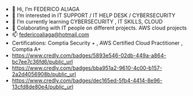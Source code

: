 - 👋 Hi, I’m FEDERICO ALIAGA
- 👀 I’m interested in IT SUPPORT / IT HELP DESK / CYBERSECURITY
- 🌱 I’m currently learning CYBERSECURITY , IT SKILLS, CLOUD
- 💞️ Colaborating with IT people on different projects. AWS cloud projects
- 📫 federicoaliaga@hotmail.com
- Certifications: Comptia Security + , AWS Certified Cloud Practitioner , Comptia A+
- https://www.credly.com/badges/5893e546-02db-449a-a864-bc7ee7c36fd6/public_url
- https://www.credly.com/badges/bba951a2-9610-4c00-b157-2a2d4056908b/public_url
- https://www.credly.com/badges/dec165ed-5fb4-4414-8e96-13cfd8de80e4/public_url
  

<!---
FEDERICO101077/FEDERICO101077 is a ✨ special ✨ repository because its `README.md` (this file) appears on your GitHub profile.
You can click the Preview link to take a look at your changes.
--->
